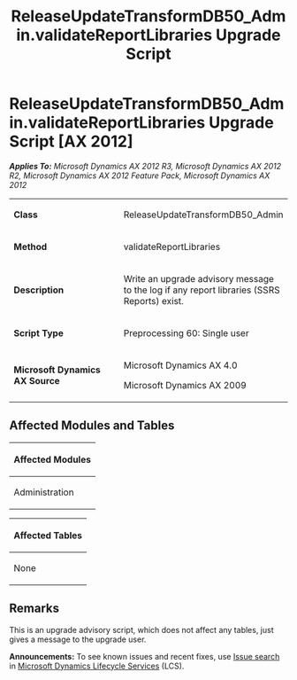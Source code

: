 ﻿---
title: ReleaseUpdateTransformDB50_Admin.validateReportLibraries Upgrade Script
TOCTitle: ReleaseUpdateTransformDB50_Admin.validateReportLibraries Upgrade Script
ms:assetid: 64f8df81-c10d-df0c-2c90-c51621a7810e
ms:mtpsurl: https://msdn.microsoft.com/en-us/library/JJ719201(v=AX.60)
ms:contentKeyID: 49708740
ms.date: 05/18/2015
mtps_version: v=AX.60
---

# ReleaseUpdateTransformDB50\_Admin.validateReportLibraries Upgrade Script [AX 2012]


_**Applies To:** Microsoft Dynamics AX 2012 R3, Microsoft Dynamics AX 2012 R2, Microsoft Dynamics AX 2012 Feature Pack, Microsoft Dynamics AX 2012_

<table>
<colgroup>
<col style="width: 50%" />
<col style="width: 50%" />
</colgroup>
<tbody>
<tr class="odd">
<td><p><strong>Class</strong></p></td>
<td><p>ReleaseUpdateTransformDB50_Admin</p></td>
</tr>
<tr class="even">
<td><p><strong>Method</strong></p></td>
<td><p>validateReportLibraries</p></td>
</tr>
<tr class="odd">
<td><p><strong>Description</strong></p></td>
<td><p>Write an upgrade advisory message to the log if any report libraries (SSRS Reports) exist.</p></td>
</tr>
<tr class="even">
<td><p><strong>Script Type</strong></p></td>
<td><p>Preprocessing 60: Single user</p></td>
</tr>
<tr class="odd">
<td><p><strong>Microsoft Dynamics AX Source</strong></p></td>
<td><p>Microsoft Dynamics AX 4.0</p>
<p>Microsoft Dynamics AX 2009</p></td>
</tr>
</tbody>
</table>


## Affected Modules and Tables

<table>
<colgroup>
<col style="width: 100%" />
</colgroup>
<thead>
<tr class="header">
<th><p>Affected Modules</p></th>
</tr>
</thead>
<tbody>
<tr class="odd">
<td><p>Administration</p></td>
</tr>
</tbody>
</table>


<table>
<colgroup>
<col style="width: 100%" />
</colgroup>
<thead>
<tr class="header">
<th><p>Affected Tables</p></th>
</tr>
</thead>
<tbody>
<tr class="odd">
<td><p>None</p></td>
</tr>
</tbody>
</table>


## Remarks

This is an upgrade advisory script, which does not affect any tables, just gives a message to the upgrade user.

  
**Announcements:** To see known issues and recent fixes, use [Issue search](http://go.microsoft.com/fwlink/?linkid=389258) in [Microsoft Dynamics Lifecycle Services](http://go.microsoft.com/fwlink/?linkid=306505) (LCS).

